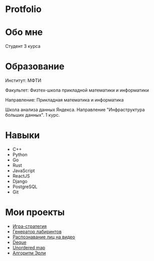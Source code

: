 # Protfolio
# Обо мне
Студент 3 курса
# Образование
Институт: МФТИ

Факультет: Физтех-школа прикладной математики и информатики

Направление: Прикладная математика и информатика

Школа анализа данных Яндекса. Направление "Инфраструктура больших данных". 1 курс.

# Навыки
* C++
* Python
* Go
* Rust
* JavaScript
* ReactJS
* Django
* PostgreSQL
* Git

# Мои проекты
* [Игра-стратегия](https://github.com/ArtemVasilevMIPT/GameProject)
* [Генератор лабиринтов](https://github.com/ArtemVasilevMIPT/SimpleMazeGeneration)
* [Распознавание лиц на видео](https://github.com/ArtemVasilevMIPT/SimpleFaceDetection)
* [Deque](https://github.com/ArtemVasilevMIPT/deque)
* [Unordered map](https://github.com/ArtemVasilevMIPT/unordered_map)
* [Алгоритм Эрли](https://github.com/ArtemVasilevMIPT/EarleyAlgorithm)
